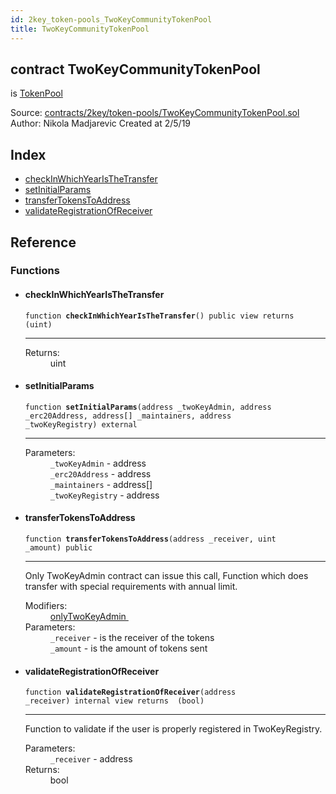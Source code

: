 ```yaml
---
id: 2key_token-pools_TwoKeyCommunityTokenPool
title: TwoKeyCommunityTokenPool
---
```


<div class="contract-doc"><div class="contract"><h2 class="contract-header"><span class="contract-kind">contract</span> TwoKeyCommunityTokenPool</h2><p class="base-contracts"><span>is</span> <a href="2key_token-pools_TokenPool.html">TokenPool</a></p><div class="source">Source: <a href="https://github.com/2keynet/web3-alpha/blob/v0.0.3/contracts/2key/token-pools/TwoKeyCommunityTokenPool.sol" target="_blank">contracts/2key/token-pools/TwoKeyCommunityTokenPool.sol</a></div><div class="author">Author: Nikola Madjarevic Created at 2/5/19</div></div><div class="index"><h2>Index</h2><ul><li><a href="2key_token-pools_TwoKeyCommunityTokenPool.html#checkInWhichYearIsTheTransfer">checkInWhichYearIsTheTransfer</a></li><li><a href="2key_token-pools_TwoKeyCommunityTokenPool.html#setInitialParams">setInitialParams</a></li><li><a href="2key_token-pools_TwoKeyCommunityTokenPool.html#transferTokensToAddress">transferTokensToAddress</a></li><li><a href="2key_token-pools_TwoKeyCommunityTokenPool.html#validateRegistrationOfReceiver">validateRegistrationOfReceiver</a></li></ul></div><div class="reference"><h2>Reference</h2><div class="functions"><h3>Functions</h3><ul><li><div class="item function"><span id="checkInWhichYearIsTheTransfer" class="anchor-marker"></span><h4 class="name">checkInWhichYearIsTheTransfer</h4><div class="body"><code class="signature">function <strong>checkInWhichYearIsTheTransfer</strong><span>() </span><span>public </span><span>view </span><span>returns  (uint) </span></code><hr/><dl><dt><span class="label-return">Returns:</span></dt><dd>uint</dd></dl></div></div></li><li><div class="item function"><span id="setInitialParams" class="anchor-marker"></span><h4 class="name">setInitialParams</h4><div class="body"><code class="signature">function <strong>setInitialParams</strong><span>(address _twoKeyAdmin, address _erc20Address, address[] _maintainers, address _twoKeyRegistry) </span><span>external </span></code><hr/><dl><dt><span class="label-parameters">Parameters:</span></dt><dd><div><code>_twoKeyAdmin</code> - address</div><div><code>_erc20Address</code> - address</div><div><code>_maintainers</code> - address[]</div><div><code>_twoKeyRegistry</code> - address</div></dd></dl></div></div></li><li><div class="item function"><span id="transferTokensToAddress" class="anchor-marker"></span><h4 class="name">transferTokensToAddress</h4><div class="body"><code class="signature">function <strong>transferTokensToAddress</strong><span>(address _receiver, uint _amount) </span><span>public </span></code><hr/><div class="description"><p>Only TwoKeyAdmin contract can issue this call, Function which does transfer with special requirements with annual limit.</p></div><dl><dt><span class="label-modifiers">Modifiers:</span></dt><dd><a href="2key_MaintainingPattern.html#onlyTwoKeyAdmin">onlyTwoKeyAdmin </a></dd><dt><span class="label-parameters">Parameters:</span></dt><dd><div><code>_receiver</code> - is the receiver of the tokens</div><div><code>_amount</code> - is the amount of tokens sent</div></dd></dl></div></div></li><li><div class="item function"><span id="validateRegistrationOfReceiver" class="anchor-marker"></span><h4 class="name">validateRegistrationOfReceiver</h4><div class="body"><code class="signature">function <strong>validateRegistrationOfReceiver</strong><span>(address _receiver) </span><span>internal </span><span>view </span><span>returns  (bool) </span></code><hr/><div class="description"><p>Function to validate if the user is properly registered in TwoKeyRegistry.</p></div><dl><dt><span class="label-parameters">Parameters:</span></dt><dd><div><code>_receiver</code> - address</div></dd><dt><span class="label-return">Returns:</span></dt><dd>bool</dd></dl></div></div></li></ul></div></div></div>
